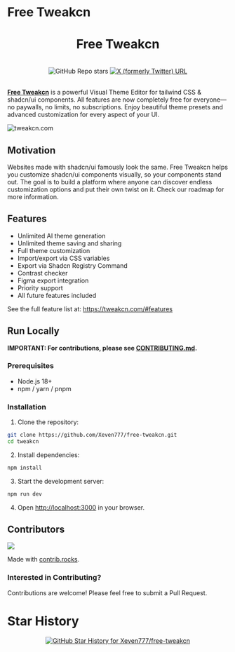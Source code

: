 # Free Tweakcn

<div align="center">
  <h1>Free Tweakcn</h1>
</div>

<div align="center">
  <br />
  <img alt="GitHub Repo stars" src="https://img.shields.io/github/stars/Xeven777/free-tweakcn?style=for-the-badge&logo=github">
  <a href="https://x.com/xevenbiswas">
    <img alt="X (formerly Twitter) URL" src="https://img.shields.io/twitter/url?url=https%3A%2F%2Fx.com%2Fxevenbiswas&style=for-the-badge&logo=x&label=%40xevenbiswas&color=%2300000000" />
  </a>
</div>

<br />

**[Free Tweakcn](https://tweakcn.com)** is a powerful Visual Theme Editor for tailwind CSS & shadcn/ui components. All features are now completely free for everyone—no paywalls, no limits, no subscriptions. Enjoy beautiful theme presets and advanced customization for every aspect of your UI.

![tweakcn.com](public/og-image.v050725.png)

## Motivation

Websites made with shadcn/ui famously look the same. Free Tweakcn helps you customize shadcn/ui components visually, so your components stand out. The goal is to build a platform where anyone can discover endless customization options and put their own twist on it. Check our roadmap for more information.

## Features

- Unlimited AI theme generation
- Unlimited theme saving and sharing
- Full theme customization
- Import/export via CSS variables
- Export via Shadcn Registry Command
- Contrast checker
- Figma export integration
- Priority support
- All future features included

See the full feature list at: https://tweakcn.com/#features


## Run Locally

**IMPORTANT: For contributions, please see [CONTRIBUTING.md](CONTRIBUTING.md).**

### Prerequisites

- Node.js 18+
- npm / yarn / pnpm

### Installation

1. Clone the repository:

```bash
git clone https://github.com/Xeven777/free-tweakcn.git
cd tweakcn
```

2. Install dependencies:

```bash
npm install
```

3. Start the development server:

```bash
npm run dev
```

4. Open [http://localhost:3000](http://localhost:3000) in your browser.

## Contributors

<a href="https://github.com/Xeven777/free-tweakcn/graphs/contributors">
  <img src="https://contrib.rocks/image?repo=Xeven777/free-tweakcn" />
</a>

Made with [contrib.rocks](https://contrib.rocks).

### Interested in Contributing?

Contributions are welcome! Please feel free to submit a Pull Request.

# Star History

<p align="center">
  <a target="_blank" href="https://star-history.com/#Xeven777/free-tweakcn&Date">
    <picture>
      <source media="(prefers-color-scheme: dark)" srcset="https://api.star-history.com/svg?repos=Xeven777/free-tweakcn&type=Date&theme=dark">
      <img alt="GitHub Star History for Xeven777/free-tweakcn" src="https://api.star-history.com/svg?repos=Xeven777/free-tweakcn&type=Date">
    </picture>
  </a>
</p>
